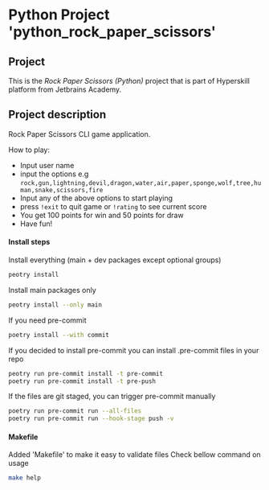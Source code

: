 # Python Project 'python_rock_paper_scissors'

## Project
This is the *Rock Paper Scissors (Python)* project that is part of Hyperskill platform from Jetbrains Academy.

## Project description
Rock Paper Scissors CLI game application.

How to play:
- Input user name
- input the options e.g `rock,gun,lightning,devil,dragon,water,air,paper,sponge,wolf,tree,human,snake,scissors,fire`
- Input any of the above options to start playing
- press `!exit` to quit game or `!rating` to see current score
- You get 100 points for win and 50 points for draw
- Have fun!

#### Install steps

Install everything (main + dev packages except optional groups)

```sh
peotry install
```

Install main packages only

```sh
peotry install --only main

```

If you need pre-commit

```sh
poetry install --with commit
```

If you decided to install pre-commit you can install .pre-commit files in your repo

```sh
peotry run pre-commit install -t pre-commit
poetry run pre-commit install -t pre-push
```

If the files are git staged, you can trigger pre-commit manually

```sh
poetry run pre-commit run --all-files
poetry run pre-commit run --hook-stage push -v
```

#### Makefile

Added 'Makefile' to make it easy to validate files
Check bellow command on usage

```sh
make help
```
